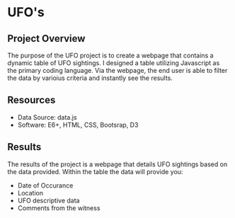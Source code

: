 # UFO's
## Project Overview
The purpose of the UFO project is to create a webpage that contains a dynamic table of UFO sightings.  I designed a table utilizing Javascript as the primary coding language.  Via the webpage, the end user is able to filter the data by varioius criteria and instantly see the results.

## Resources
- Data Source: data.js
- Software: E6+, HTML, CSS, Bootsrap, D3

## Results

The results of the project is a webpage that details UFO sightings based on the data provided.  Within the table the data will provide you:
- Date of Occurance
- Location
- UFO descriptive data
- Comments from the witness


